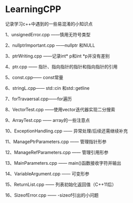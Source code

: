 # LearningCPP

记录学习c++中遇到的一些易混淆的小知识点

1、unsignedError.cpp ——慎用无符号类型

2、nullptrImportant.cpp ——nullptr 和NULL

3、ptrWriting.cpp ——记录int* p和int *p并没有差别

4、ptr.cpp —— 指针、指向指针的指针和指向指针的引用

5、const.cpp—— const常量

6、stringL.cpp—— std::cin 和std::getline

7、forTravaersal.cpp——for遍历

8、VectorTest.cpp ——使用vector迭代器实现二分搜索

9、ArrayTest.cpp —— array的一些注意点

10、ExceptionHandling.cpp —— 异常处理/后续还需继续补充

11、ManagePtrParameters.cpp —— 管理指针形参

12、ManageRefParameters.cpp —— 管理引用形参

13、MainParameters.cpp —— main()函数接收字符并输出

14、VariableArgument.cpp —— 可变形参

15、ReturnList.cpp —— 列表初始化返回值（C++11后）

16、SizeofError.cpp —— -sizeof引出的小问题